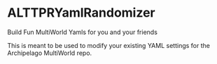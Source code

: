 # ALTTPRYamlRandomizer
Build Fun MultiWorld Yamls for you and your friends

This is meant to be used to modify your existing YAML settings for the Archipelago MultiWorld repo.
